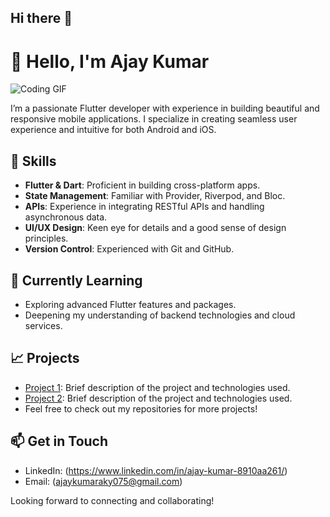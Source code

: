 ## Hi there 👋

# 👋 Hello, I'm Ajay Kumar

![Coding GIF](https://i.giphy.com/media/v1.Y2lkPTc5MGI3NjExZWsycm96cHhkYjk0bjB0bGIzeXgzMGhyd2prNW9zODFrbDAyOWN1eSZlcD12MV9pbnRlcm5hbF9naWZfYnlfaWQmY3Q9Zw/i1JHRZSXO9LZZDHqii/giphy.gif)


I’m a passionate Flutter developer with experience in building beautiful and responsive mobile applications. I specialize in creating seamless user experience and intuitive for both Android and iOS.

## 🚀 Skills
- **Flutter & Dart**: Proficient in building cross-platform apps.
- **State Management**: Familiar with Provider, Riverpod, and Bloc.
- **APIs**: Experience in integrating RESTful APIs and handling asynchronous data.
- **UI/UX Design**: Keen eye for details and a good sense of design principles.
- **Version Control**: Experienced with Git and GitHub.

## 🌱 Currently Learning
- Exploring advanced Flutter features and packages.
- Deepening my understanding of backend technologies and cloud services.

## 📈 Projects
- [Project 1](https://github.com/Ajaykumaryadav-Aj/whatsapp_clone): Brief description of the project and technologies used.
- [Project 2](https://github.com/Ajaykumaryadav-Aj/flutter_weather_app): Brief description of the project and technologies used.
- Feel free to check out my repositories for more projects!

## 📫 Get in Touch
- LinkedIn: (https://www.linkedin.com/in/ajay-kumar-8910aa261/)
- Email: (ajaykumaraky075@gmail.com)

Looking forward to connecting and collaborating!

<!--
**Ajaykumaryadav-Aj/Ajaykumaryadav-Aj** is a ✨ _special_ ✨ repository because its `README.md` (this file) appears on your GitHub profile.

Here are some ideas to get you started:

- 🔭 I’m currently working on ...
- 🌱 I’m currently learning ...
- 👯 I’m looking to collaborate on ...
- 🤔 I’m looking for help with ...
- 💬 Ask me about ...
- 📫 How to reach me: ...
- 😄 Pronouns: ...
- ⚡ Fun fact: ...
-->
